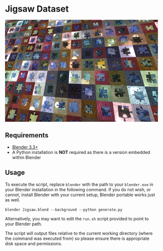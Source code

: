 # Jigsaw Dataset

<p align="center"><img src="splash.png"></p>

## Requirements
- [Blender 3.3+](https://www.blender.org/)
- A Python installation is **NOT** required as there is a version embedded within Blender

## Usage

To execute the script, replace `blender` with the path to your `blender.exe` in your Blender installation in the following command. If you do not wish, or cannot, install Blender with your current setup, Blender portable works just as well.

`blender Jigsaw.blend --background --python generate.py`

Alternatively, you may want to edit the `run.sh` script provided to point to your Blender path.

The script will output files relative to the current working directory (where the command was executed from) so please ensure there is appropriate disk space and permissions.
